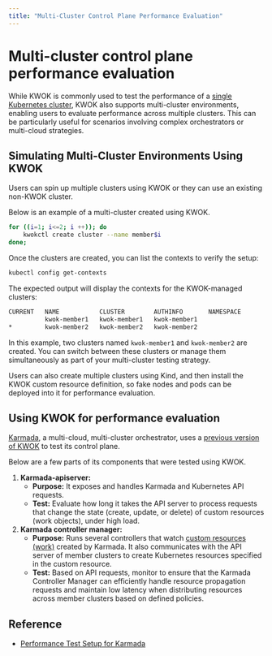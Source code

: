 ```yaml
---
title: "Multi-Cluster Control Plane Performance Evaluation"
---
```


# Multi-cluster control plane performance evaluation

While KWOK is commonly used to test the performance of a [single Kubernetes cluster](../single-cluster/_index.md),
KWOK also supports multi-cluster environments, enabling users to evaluate performance across multiple clusters.
This can be particularly useful for scenarios involving complex orchestrators or multi-cloud strategies.

## Simulating Multi-Cluster Environments Using KWOK

Users can spin up multiple clusters using KWOK or they can use an existing non-KWOK cluster.

Below is an example of a multi-cluster created using KWOK.

```bash
for ((i=1; i<=2; i ++)); do
    kwokctl create cluster --name member$i
done;
```

Once the clusters are created, you can list the contexts to verify the setup:

```bash
kubectl config get-contexts 
```

The expected output will display the contexts for the KWOK-managed clusters:

```bash
CURRENT   NAME           CLUSTER        AUTHINFO       NAMESPACE
          kwok-member1   kwok-member1   kwok-member1   
*         kwok-member2   kwok-member2   kwok-member2   
```

In this example, two clusters named `kwok-member1` and `kwok-member2` are created.
You can switch between these clusters or manage them simultaneously as part of your multi-cluster testing strategy.

Users can also create multiple clusters using Kind, and then install the KWOK custom resource definition,
so fake nodes and pods can be deployed into it for performance evaluation.

## Using KWOK for performance evaluation

[Karmada](https://karmada.io), a multi-cloud, multi-cluster orchestrator, uses a [previous version of KWOK](https://github.com/wzshiming/fake-kubelet) to test its control plane.

Below are a few parts of its components that were tested using KWOK.
1. **Karmada-apiserver:**
    - **Purpose:** It exposes and handles Karmada and Kubernetes API requests.
    - **Test:** Evaluate how long it takes the API server to process requests that
    change the state (create, update, or delete) of custom resources (work objects), under high load.
2. **Karmada controller manager:**
    - **Purpose:** Runs several controllers that watch [custom resources (work)](https://karmada.io/docs/reference/karmada-api/work-resources/work-v1alpha1#workspec) created by Karmada.
    It also communicates with the API server of member clusters to create Kubernetes resources specified in the custom resource.
    - **Test:** Based on API requests, monitor to ensure that the Karmada Controller Manager can efficiently handle resource propagation requests and maintain low latency when distributing resources across member clusters based on defined policies.

## Reference

- [Performance Test Setup for Karmada](https://karmada.io/docs/developers/performance-test-setup-for-karmada/)
